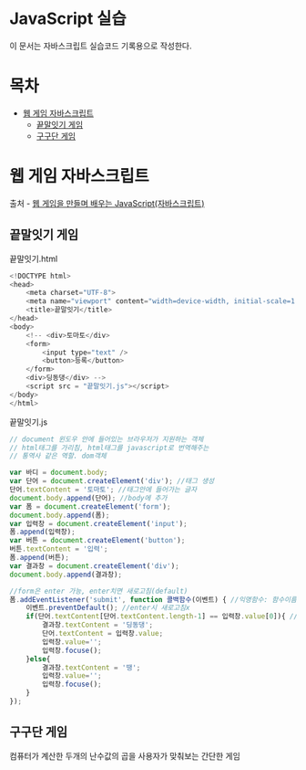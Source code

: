 # JavaScript 실습
이 문서는 자바스크립트 실습코드 기록용으로 작성한다.

# 목차
* [웹 게임 자바스크립트](#웹-게임-자바스크립트)
  * [끝말잇기 게임](#끝말잇기-게임)
  * [구구단 게임](#구구단-게임)

# 웹 게임 자바스크립트
출처 - [웹 게임을 만들며 배우는 JavaScript(자바스크립트)](http://bitly.kr/5yc1u9zX5)  
## 끝말잇기 게임
끝말잇기.html
```javascript
<!DOCTYPE html>
<head>
    <meta charset="UTF-8">
    <meta name="viewport" content="width=device-width, initial-scale=1.0">
    <title>끝말잇기</title>
</head>
<body>
    <!-- <div>토마토</div>
    <form>
        <input type="text" />
        <button>등록</button>
    </form>
    <div>딩동댕</div> -->
    <script src = "끝말잇기.js"></script>
</body>
</html>
```

끝말잇기.js
```javascript
// document 윈도우 안에 들어있는 브라우저가 지원하는 객체
// html태그를 가리침, html태그를 javascript로 번역해주는
// 통역사 같은 역할. dom객체

var 바디 = document.body;
var 단어 = document.createElement('div'); //태그 생성
단어.textContent = '토마토'; //태그안에 들어가는 글자
document.body.append(단어); //body에 추가
var 폼 = document.createElement('form');
document.body.append(폼);
var 입력창 = document.createElement('input');
폼.append(입력창);
var 버튼 = document.createElement('button');
버튼.textContent = '입력';
폼.append(버튼);
var 결과창 = document.createElement('div');
document.body.append(결과창);

//form은 enter 가능, enter치면 새로고침(default)
폼.addEventListener('submit', function 콜백함수(이벤트) { //익명함수: 함수이름x
    이벤트.preventDefault(); //enter시 새로고침x
    if(단어.textContent[단어.textContent.length-1] == 입력창.value[0]){ //입력착.value = 초밥
        결과창.textContent = '딩동댕';
        단어.textContent = 입력창.value;
        입력창.value='';
        입력창.focuse();
    }else{
        결과창.textContent = '땡';
        입력창.value='';
        입력창.focuse();
    }
});
```

## 구구단 게임
컴퓨터가 계산한 두개의 난수값의 곱을 사용자가 맞춰보는 간단한 게임
```javascript
```
